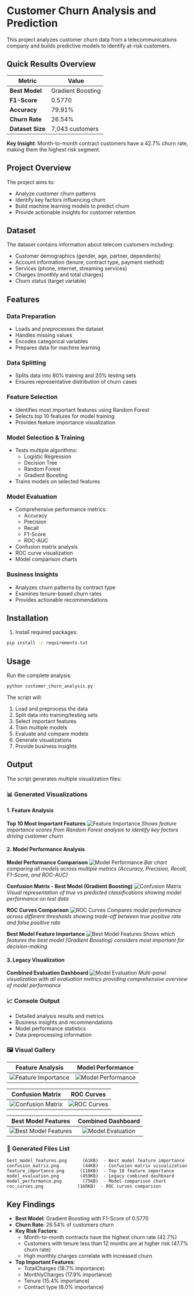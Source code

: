 # Customer Churn Analysis and Prediction

This project analyzes customer churn data from a telecommunications company and builds predictive models to identify at-risk customers.

##  **Quick Results Overview**

| Metric | Value |
|--------|-------|
| **Best Model** | Gradient Boosting |
| **F1-Score** | 0.5770 |
| **Accuracy** | 79.91% |
| **Churn Rate** | 26.54% |
| **Dataset Size** | 7,043 customers |

**Key Insight**: Month-to-month contract customers have a 42.7% churn rate, making them the highest risk segment.

## Project Overview

The project aims to:
- Analyze customer churn patterns
- Identify key factors influencing churn
- Build machine learning models to predict churn
- Provide actionable insights for customer retention

## Dataset

The dataset contains information about telecom customers including:
- Customer demographics (gender, age, partner, dependents)
- Account information (tenure, contract type, payment method)
- Services (phone, internet, streaming services)
- Charges (monthly and total charges)
- Churn status (target variable)

## Features

### Data Preparation
- Loads and preprocesses the dataset
- Handles missing values
- Encodes categorical variables
- Prepares data for machine learning

### Data Splitting
- Splits data into 80% training and 20% testing sets
- Ensures representative distribution of churn cases

### Feature Selection
- Identifies most important features using Random Forest
- Selects top 10 features for model training
- Provides feature importance visualization

### Model Selection & Training
- Tests multiple algorithms:
  - Logistic Regression
  - Decision Tree
  - Random Forest
  - Gradient Boosting
- Trains models on selected features

### Model Evaluation
- Comprehensive performance metrics:
  - Accuracy
  - Precision
  - Recall
  - F1-Score
  - ROC-AUC
- Confusion matrix analysis
- ROC curve visualization
- Model comparison charts

### Business Insights
- Analyzes churn patterns by contract type
- Examines tenure-based churn rates
- Provides actionable recommendations

## Installation

1. Install required packages:
```bash
pip install -r requirements.txt
```

## Usage

Run the complete analysis:
```bash
python customer_churn_analysis.py
```

The script will:
1. Load and preprocess the data
2. Split data into training/testing sets
3. Select important features
4. Train multiple models
5. Evaluate and compare models
6. Generate visualizations
7. Provide business insights

## Output

The script generates multiple visualization files:

### 📊 **Generated Visualizations**

#### 1. Feature Analysis
**Top 10 Most Important Features**
![Feature Importance](feature_importance.png)
*Shows feature importance scores from Random Forest analysis to identify key factors driving customer churn*

#### 2. Model Performance Analysis

**Model Performance Comparison**
![Model Performance](model_performance.png)
*Bar chart comparing all models across multiple metrics (Accuracy, Precision, Recall, F1-Score, and ROC-AUC)*

**Confusion Matrix - Best Model (Gradient Boosting)**
![Confusion Matrix](confusion_matrix.png)
*Visual representation of true vs predicted classifications showing model performance on test data*

**ROC Curves Comparison**
![ROC Curves](roc_curves.png)
*Compares model performance across different thresholds showing trade-off between true positive rate and false positive rate*

**Best Model Feature Importance**
![Best Model Features](best_model_features.png)
*Shows which features the best model (Gradient Boosting) considers most important for decision-making*

#### 3. Legacy Visualization
**Combined Evaluation Dashboard**
![Model Evaluation](model_evaluation.png)
*Multi-panel visualization with all evaluation metrics providing comprehensive overview of model performance*

### 📈 **Console Output**
- Detailed analysis results and metrics
- Business insights and recommendations
- Model performance statistics
- Data preprocessing information

### 🖼️ **Visual Gallery**

<div align="center">

| Feature Analysis | Model Performance |
|:---:|:---:|
| ![Feature Importance](feature_importance.png) | ![Model Performance](model_performance.png) |

| Confusion Matrix | ROC Curves |
|:---:|:---:|
| ![Confusion Matrix](confusion_matrix.png) | ![ROC Curves](roc_curves.png) |

| Best Model Features | Combined Dashboard |
|:---:|:---:|
| ![Best Model Features](best_model_features.png) | ![Model Evaluation](model_evaluation.png) |

</div>

### 📁 **Generated Files List**
```
best_model_features.png      (61KB)  - Best model feature importance
confusion_matrix.png         (44KB)  - Confusion matrix visualization  
feature_importance.png      (116KB)  - Top 10 feature importance
model_evaluation.png        (459KB)  - Legacy combined dashboard
model_performance.png        (75KB)  - Model comparison chart
roc_curves.png             (160KB)  - ROC curves comparison
```

## Key Findings

- **Best Model**: Gradient Boosting with F1-Score of 0.5770
- **Churn Rate**: 26.54% of customers churn
- **Key Risk Factors**:
  - Month-to-month contracts have the highest churn rate (42.7%)
  - Customers with tenure less than 12 months are at higher risk (47.7% churn rate)
  - High monthly charges correlate with increased churn
- **Top Important Features**:
  - TotalCharges (18.7% importance)
  - MonthlyCharges (17.9% importance) 
  - Tenure (15.4% importance)
  - Contract type (8.0% importance)




